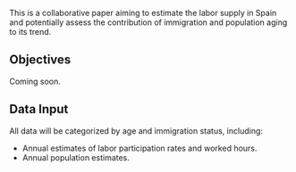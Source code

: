 This is a collaborative paper aiming to estimate the labor supply in Spain and potentially assess the contribution of immigration and population aging to its trend.

## Objectives
Coming soon.

## Data Input
All data will be categorized by age and immigration status, including:
- Annual estimates of labor participation rates and worked hours.
- Annual population estimates.